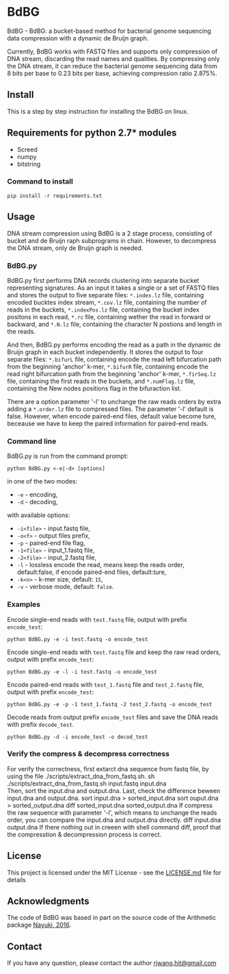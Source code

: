 # BdBG
BdBG - BdBG: a bucket-based method for bacterial genome sequencing data compression with a dynamic de Bruijn graph.

Currently, BdBG works with FASTQ files and supports only compression of DNA stream, discarding the read names and qualities. By compressing only the DNA stream, it can reduce the bacterial genome sequencing data from 8 bits per base to 0.23 bits per base, achieving compression ratio 2.875%.

## Install
This is a step by step instruction for installing the BdBG on linux.
## Requirements for python 2.7* modules
* Screed
* numpy
* bitstring

### Command to install
    pip install -r requirements.txt

## Usage

DNA stream compression using BdBG is a 2 stage process, consisting of bucket and de Bruijn raph subprograms in chain. However, to decompress the DNA stream, only de Bruijn graph is needed.

### BdBG.py

BdBG.py first performs DNA records clustering into separate bucket representing signatures. As an input it takes a single or a set of FASTQ files and stores the output to five separate files: `*.index.lz` file, containing encoded bucktes index stream, `*.cov.lz` file, containing the number of reads in the buckets, `*.indexPos.lz` file, containing the bucket index positons in each read, `*.rc` file, containing wether the read in forward or backward, and `*.N.lz` file, containing the character N postions and length in the reads.

And then, BdBG.py performs encoding the read as a path in the dynamic de Bruijn graph in each bucket independently. It stores the output to four separate files: `*.bifurL` file, containing encode the read left bifurcation path from the beginning 'anchor' k-mer, `*.bifurR` file, containing encode the read right bifurcation path from the beginning 'anchor' k-mer, `*.firSeq.lz` file, containing the first reads in the buckets, and `*.numFlag.lz` file, containing the New nodes positions flag in the bifuraction list.

There are a option parameter '-l' to unchange the raw reads orders by extra adding a `*.order.lz` file to compressed files. The parameter '-l' default is false. However, when encode paired-end files, default value become ture, beceause we have to keep the paired information for paired-end reads. 


### Command line
BdBG.py is run from the command prompt:

    python BdBG.py <-e|-d> [options]

in one of the two modes:
* `-e` - encoding,
* `-d` - decoding,

with available options:
* `-i<file>` - input.fastq file,
* `-o<f>` - output files prefix,
* `-p` - paired-end file flag,
* `-1<file>` - input_1.fastq file,
* `-2<file>` - input_2.fastq file,
* `-l` - lossless encode the read, means keep the reads order, default:false, if encode paired-end files, default:ture,
* `-k<n>` - k-mer size, default: `15`,
* `-v` - verbose mode, default: `false`.


### Examples
Encode single-end reads with `test.fastq` file, output with prefix `encode_test`:

    python BdBG.py -e -i test.fastq -o encode_test
    
Encode single-end reads with `test.fastq` file and keep the raw read orders, output with prefix `encode_test`:

    python BdBG.py -e -l -i test.fastq -o encode_test
    
Encode paired-end reads with `test_1.fastq` file and `test_2.fastq` file, output with prefix `encode_test`:

    python BdBG.py -e -p -1 test_1.fastq -2 test_2.fastq -o encode_test 
    
Decode reads from output prefix `encode_test` files and save the DNA reads with prefix `decode_test`.

    python BdBG.py -d -i encode_test -o decod_test
    
### Verify the compress & decompress correctness
For verify the correctness, first extarct dna sequence from fastq file, by using the file ./scripts/extract_dna_from_fastq.sh.
    sh ./scripts/extract_dna_from_fastq.sh input.fastq input.dna  
Then, sort the input.dna and output.dna. Last, check the difference beween input.dna and output.dna.
    sort input.dna > sorted_input.dna
    sort ouput.dna > sorted_output.dna
    diff sorted_input.dna sorted_output.dna
If compress the raw sequence with parameter '-l', which means to unchange the reads order, you can compare the input.dna and output.dna directly.
    diff input.dna output.dna
If there nothing out in creeen with shell command diff, proof that the compresstion & decompression process is correct.
    
## License
This project is licensed under the MIT License - see the [LICENSE.md](LICENSE.md) file for details

## Acknowledgments
The code of BdBG was based in part on the source code of the Arithmetic package [Nayuki, 2016](https://github.com/nayuki/Reference-arithmetic-coding).

## Contact
If you have any question, please contact the author rjwang.hit@gmail.com
